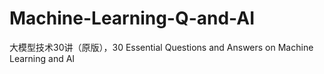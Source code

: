 # Machine-Learning-Q-and-AI
大模型技术30讲（原版），30 Essential Questions and Answers on Machine Learning and AI
